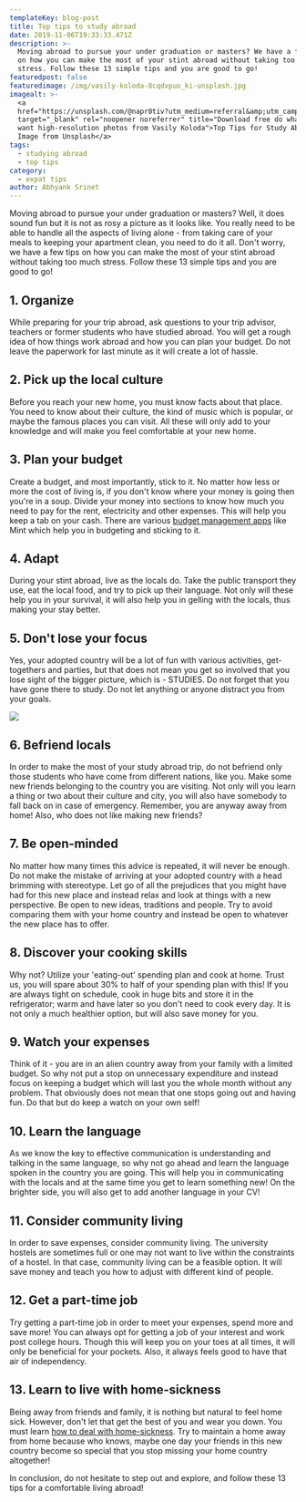 ```yaml
---
templateKey: blog-post
title: Top tips to study abroad
date: 2019-11-06T19:33:33.471Z
description: >-
  Moving abroad to pursue your under graduation or masters? We have a few tips
  on how you can make the most of your stint abroad without taking too much
  stress. Follow these 13 simple tips and you are good to go!
featuredpost: false
featuredimage: /img/vasily-koloda-8cqdvpuo_ki-unsplash.jpg
imagealt: >-
  <a
  href="https://unsplash.com/@napr0tiv?utm_medium=referral&amp;utm_campaign=photographer-credit&amp;utm_content=creditBadge"
  target="_blank" rel="noopener noreferrer" title="Download free do whatever you
  want high-resolution photos from Vasily Koloda">Top Tips for Study Abroad,
  Image from Unsplash</a>
tags:
  - studying abroad
  - top tips
category:
  - expat tips
author: Abhyank Srinet
---
```

Moving abroad to pursue your under graduation or masters? Well, it does sound fun but it is not as rosy a picture as it looks like. You really need to be able to handle all the aspects of living alone - from taking care of your meals to keeping your apartment clean, you need to do it all. Don't worry, we have a few tips on how you can make the most of your stint abroad without taking too much stress. Follow these 13 simple tips and you are good to go!

## 1. Organize 

While preparing for your trip abroad, ask questions to your trip advisor, teachers or former students who have studied abroad. You will get a rough idea of how things work abroad and how you can plan your budget. Do not leave the paperwork for last minute as it will create a lot of hassle. 

## 2. Pick up the local culture

Before you reach your new home, you must know facts about that place. You need to know about their culture, the kind of music which is popular, or maybe the famous places you can visit. All these will only add to your knowledge and will make you feel comfortable at your new home.

## 3. Plan your budget

Create a budget, and most importantly, stick to it. No matter how less or more the cost of living is, if you don't know where your money is going then you're in a soup. Divide your money into sections to know how much you need to pay for the rent, electricity and other expenses. This will help you keep a tab on your cash. There are various [budget management apps](https://www.mim-essay.com/best-budget-app-for-money-management/) like Mint which help you in budgeting and sticking to it. 

## 4. Adapt

During your stint abroad, live as the locals do. Take the public transport they use, eat the local food, and try to pick up their language. Not only will these help you in your survival, it will also help you in gelling with the locals, thus making your stay better. 

## 5. Don't lose your focus

Yes, your adopted country will be a lot of fun with various activities, get-togethers and parties, but that does not mean you get so involved that you lose sight of the bigger picture, which is - STUDIES. Do not forget that you have gone there to study. Do not let anything or anyone distract you from your goals. 

![](/img/diverse-people-holding-educational-icons_53876-65663.jpg)

## 6. Befriend locals

In order to make the most of your study abroad trip, do not befriend only those students who have come from different nations, like you. Make some new friends belonging to the country you are visiting. Not only will you learn a thing or two about their culture and city, you will also have somebody to fall back on in case of emergency. Remember, you are anyway away from home! Also, who does not like making new friends? 

## 7. Be open-minded

No matter how many times this advice is repeated, it will never be enough. Do not make the mistake of arriving at your adopted country with  a head brimming with stereotype. Let go of all the prejudices that you might have had for this new place and instead relax and look at things with a new perspective. Be open to new ideas, traditions and people. Try to avoid comparing them with your home country and instead be open to whatever the new place has to offer. 

## 8. Discover your cooking skills

Why not? Utilize your 'eating-out' spending plan and cook at home. Trust us, you will spare about 30% to half of your spending plan with this! If you are always tight on schedule, cook in huge bits and store it in the refrigerator; warm and have later so you don't need to cook every day. It is not only a much healthier option, but will also save money for you. 

## 9. Watch your expenses

Think of it - you are in an alien country away from your family with a limited budget. So why not put a stop on unnecessary expenditure and instead focus on keeping a budget which will last you the whole month without any problem. That obviously does not mean that one stops going out and having fun.  Do that but do keep a watch on your own self!

## 10. Learn the language

As we know the key to effective communication is understanding and talking in the same language, so why not go ahead and learn the language spoken in the country you are going. This will help you in communicating with the locals and at the same time you get to learn something new! On the brighter side, you will also get to add another language in your CV!

## 11. Consider community living

In order to save expenses, consider community living. The university hostels are sometimes full or one may not want to live within the constraints of a hostel. In that case, community living can be a feasible option. It will save money and teach you how to adjust with different kind of people. 

## 12. Get a part-time job

Try getting a part-time job in order to meet your expenses,  spend more and save more! You can always opt for getting a job of your interest and work post college hours. Though this will keep you on your toes at all times, it will only be beneficial for your pockets. Also, it always feels good to have that air of independency. 

## 13. Learn to live with home-sickness

Being away from friends and family, it is nothing but natural to feel home sick. However, don't let that get the best of you and wear you down. You must learn [how to deal with home-sickness](https://www.thexpatmagazine.com/blog/2019-04-18-feeling-at-home-in-abroadland/). Try to maintain a home away from home because who knows, maybe one day your friends in this new country become so special that you stop missing your home country altogether! 

In conclusion, do not hesitate to step out and explore, and follow these 13 tips for a comfortable living abroad!
